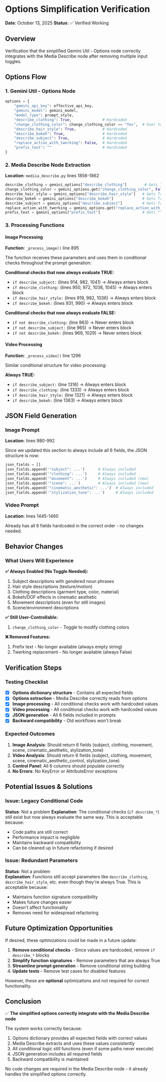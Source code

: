 # Options Simplification Verification

**Date**: October 13, 2025
**Status**: ✅ Verified Working

## Overview

Verification that the simplified Gemini Util - Options node correctly integrates with the Media Describe node after removing multiple input toggles.

## Options Flow

### 1. Gemini Util - Options Node

```python
options = {
    "gemini_api_key": effective_api_key,
    "gemini_model": gemini_model,
    "model_type": prompt_style,
    "describe_clothing": True,              # Hardcoded
    "change_clothing_color": change_clothing_color == "Yes",  # User toggle
    "describe_hair_style": True,            # Hardcoded
    "describe_bokeh": True,                 # Hardcoded
    "describe_subject": True,               # Hardcoded
    "replace_action_with_twerking": False,  # Hardcoded
    "prefix_text": ""                       # Hardcoded
}
```

### 2. Media Describe Node Extraction

**Location**: `mediia_describe.py` lines 1856-1862

```python
describe_clothing = gemini_options["describe_clothing"]        # Gets True
change_clothing_color = gemini_options.get("change_clothing_color", False)
describe_hair_style = gemini_options["describe_hair_style"]   # Gets True
describe_bokeh = gemini_options["describe_bokeh"]             # Gets True
describe_subject = gemini_options["describe_subject"]         # Gets True
replace_action_with_twerking = gemini_options.get("replace_action_with_twerking", False)  # Gets False
prefix_text = gemini_options["prefix_text"]                   # Gets ""
```

### 3. Processing Functions

#### Image Processing

**Function**: `_process_image()` line 895

The function receives these parameters and uses them in conditional checks throughout the prompt generation:

**Conditional checks that now always evaluate TRUE:**

- `if describe_subject:` (lines 914, 982, 1041) → Always enters block
- `if describe_clothing:` (lines 950, 972, 1038, 1045) → Always enters block
- `if describe_hair_style:` (lines 919, 982, 1036) → Always enters block
- `if describe_bokeh:` (lines 931, 990) → Always enters block

**Conditional checks that now always evaluate FALSE:**

- `if not describe_clothing:` (line 963) → Never enters block
- `if not describe_subject:` (line 965) → Never enters block
- `if not describe_bokeh:` (lines 969, 1029) → Never enters block

#### Video Processing

**Function**: `_process_video()` line 1296

Similar conditional structure for video processing:

**Always TRUE:**

- `if describe_subject:` (line 1316) → Always enters block
- `if describe_clothing:` (line 1333) → Always enters block
- `if describe_hair_style:` (line 1321) → Always enters block
- `if describe_bokeh:` (line 1363) → Always enters block

## JSON Field Generation

### Image Prompt

**Location**: lines 980-992

Since we updated this section to always include all 6 fields, the JSON structure is now:

```python
json_fields = []
json_fields.append('"subject": ...')      # Always included
json_fields.append('"clothing": ...')     # Always included
json_fields.append('"movement": ...')     # Always included (new)
json_fields.append('"scene": ...')        # Always included (new)
json_fields.append('"cinematic_aesthetic": ...')  # Always included
json_fields.append('"stylization_tone": ...')     # Always included
```

### Video Prompt

**Location**: lines 1445-1460

Already has all 6 fields hardcoded in the correct order - no changes needed.

## Behavior Changes

### What Users Will Experience

**✅ Always Enabled (No Toggle Needed):**

1. Subject descriptions with gendered noun phrases
2. Hair style descriptions (texture/motion)
3. Clothing descriptions (garment type, color, material)
4. Bokeh/DOF effects in cinematic aesthetic
5. Movement descriptions (even for still images)
6. Scene/environment descriptions

**✅ Still User-Controllable:**

1. `change_clothing_color` - Toggle to modify clothing colors

**❌ Removed Features:**

1. Prefix text - No longer available (always empty string)
2. Twerking replacement - No longer available (always False)

## Verification Steps

### Testing Checklist

- [x] **Options dictionary structure** - Contains all expected fields
- [x] **Options extraction** - Media Describe correctly reads from options
- [x] **Image processing** - All conditional checks work with hardcoded values
- [x] **Video processing** - All conditional checks work with hardcoded values
- [x] **JSON generation** - All 6 fields included in prompts
- [x] **Backward compatibility** - Old workflows won't break

### Expected Outcomes

1. **Image Analysis**: Should return 6 fields (subject, clothing, movement, scene, cinematic_aesthetic, stylization_tone)
2. **Video Analysis**: Should return 6 fields (subject, clothing, movement, scene, cinematic_aesthetic_control, stylization_tone)
3. **Control Panel**: All 6 columns should populate correctly
4. **No Errors**: No KeyError or AttributeError exceptions

## Potential Issues & Solutions

### Issue: Legacy Conditional Code

**Status**: Not a problem
**Explanation**: The conditional checks (`if describe_*`) still exist but now always evaluate the same way. This is acceptable because:

- Code paths are still correct
- Performance impact is negligible
- Maintains backward compatibility
- Can be cleaned up in future refactoring if desired

### Issue: Redundant Parameters

**Status**: Not a problem  
**Explanation**: Functions still accept parameters like `describe_clothing`, `describe_hair_style`, etc. even though they're always True. This is acceptable because:

- Maintains function signature compatibility
- Makes future changes easier
- Doesn't affect functionality
- Removes need for widespread refactoring

## Future Optimization Opportunities

If desired, these optimizations could be made in a future update:

1. **Remove conditional checks** - Since values are hardcoded, remove `if describe_*` blocks
2. **Simplify function signatures** - Remove parameters that are always True
3. **Streamline prompt generation** - Remove conditional string building
4. **Update tests** - Remove test cases for disabled features

However, these are **optional** optimizations and not required for correct functionality.

## Conclusion

✅ **The simplified options correctly integrate with the Media Describe node**

The system works correctly because:

1. Options dictionary provides all expected fields with correct values
2. Media Describe extracts and uses these values consistently
3. All conditional logic still functions (even if some paths never execute)
4. JSON generation includes all required fields
5. Backward compatibility is maintained

No code changes are required in the Media Describe node - it already handles the simplified options correctly.
